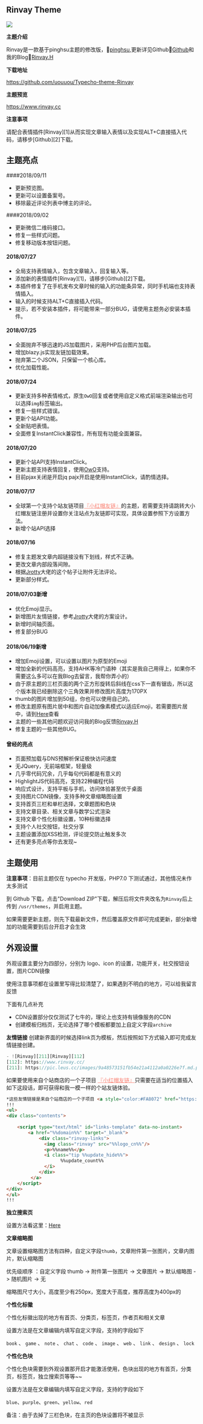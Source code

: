 ## Rinvay Theme

![](https://www.rinvay.cc/usr/themes/Rinvay/screenshot.jpg)

**主题介绍**

Rinvay是一款基于pinghsu主题的修改版，📰<a href="https://www.linpx.com/p/more-detailed-pinghsu-theme-set-tutorial.html/comment-page-7" target="_blank">pinghsu</a>,更新详见Github📰<a href="https://github.com/uouuou" target="_blank">Github</a>和我的Blog📰<a href="https://www.rinvay.cc" target="_blank">Rinvay.H</a>

**下载地址**

https://github.com/uouuou/Typecho-theme-Rinvay

**主题预览**

https://www.rinvay.cc

**注意事项**


请配合表情插件[Rinvay][1]从而实现文章输入表情以及实现ALT+C直接插入代码，请移步[Github][2]下载。

## 主题亮点

####2018/09/11
 - 更新预览图。
 - 更新可以设置备案号。
 - 移除最近评论列表中博主的评论。
 
 ####2018/09/02
 - 更新微信二维码接口。
 - 修复一些样式问题。
 - 修复移动版本按钮问题。
#### 2018/07/27
 - 全局支持表情输入，包含文章输入，回复输入等。
 - 添加新的表情插件[Rinvay][1]，请移步[Github][2]下载。
 - 本插件修复了在手机发布文章时候的输入的功能条异常，同时手机端也支持表情插入。
 - 输入的时候支持ALT+C直接插入代码。
 - 提示，若不安装本插件，将可能带来一部分BUG，请使用主题务必安装本插件。
#### 2018/07/25
 - 全面抛弃不够迅速的JS加载图片，采用PHP后台图片加载。
 - 增加blazy.js实现友链加载效果。
 - 抛弃第二个JSON，只保留一个核心库。
 - 优化加载性能。
#### 2018/07/24
 - 更新支持多种表情格式，原生`OwO`回复或者使用自定义格式前端渲染输出也可以选择`img`标签输出。
 - 修复一些样式错误。
 - 更新个站API功能。
 - 全新贴吧表情。
 - 全面修复InstantClick兼容性，所有现有功能全面兼容。
#### 2018/07/20
 - 更新个站API支持InstantClick。
 - 更新主题支持表情回复，使用[OwO](https://github.com/DIYgod/OwO "OwO")支持。
 - 目前pjax关闭是开启jq pajx开启是使用InstantClick，请酌情选择。
#### 2018/07/17
 - 全球第一个支持个站友链项目<a style="color:#FA8072" href="http://storeweb.cn" target="_blank">『小红帽友链』</a>的主题，若需要支持请跳转大小红帽友链注册并设置你关注站点为友链即可实现，具体设置参照下方设置方法。
 - 新增个站API选择
 
#### 2018/07/16
 - 修复主题发文章内超链接没有下划线，样式不正确。
 - 更改文章内部段落间隙。
 - 根据[Jrotty](https://qqdie.com/archives/typecho-attachments-attachment-address.html "Jrotty")大佬的这个帖子让附件无法评论。
 - 更新部分样式。
#### 2018/07/03新增
 - 优化Emoji显示。
 - 新增图片友情链接，参考[Jrotty](https://qqdie.com/about.html "Jrotty")大佬的方案设计。
 - 新增时间轴页面。
 - 修复部分BUG
#### 2018/06/19新增
 - 增加Emoji设置，可以设置以图片为原型的Emoji 
 - 增加全新的代码高亮，支持AHK等冷门语种（其实是我自己用得上，如果你不需要这么多可以在我Blog去留言，我帮你弄小的）
 - 由于原主题的三栏页面的两个正方形旋转后斜线在css下一直有锯齿，所以这个版本我已经删除这个三角效果并修改图片高度为170PX
 - thumb的图片增加到50组，你也可以使用自己的。
 - 修改主题原有图片居中和图片自动加像素模式以适应Emoji，若需要图片居中，请到[Here](https://www.rinvay.cc/archives/134/)查看
 - 主题的一些其他问题欢迎访问我的Blog反馈[Rinvay.H](https://www.rinvay.cc/archives/134/)
 - 修复主题的一些其他BUG。
#### 曾经的亮点
 - 页面预加载与DNS预解析保证极快访问速度
 - 无JQuery，无前端框架，轻量级
 - 几乎零代码冗余，几乎每句代码都是有意义的
 - HighlightJS代码高亮，支持22种编程代码
 - 响应式设计，支持平板与手机，访问体验甚至优于桌面
 - 支持图片CDN镜像，支持多种文章缩略图设置
 - 支持首页三栏和单栏选择，文章题图和色块
 - 支持文章目录、相关文章与数学公式渲染
 - 支持文章个性化标徽设置，10种标徽选择
 - 支持个人社交按钮，社交分享
 - 主题设置添加XSS检测，评论提交防止触发多次
 - 还有更多亮点等你去发现~


## 主题使用

**注意事项**：目前主题仅在 typecho 开发版，PHP7.0 下测试通过，其他情况未作太多测试

到 Github 下载，点击"Download ZIP"下载，解压后将文件夹改名为`Rinvay`后上传到 `/usr/themes`，并启用主题。

如果需要更新主题，则先下载最新文件，然后覆盖原文件即可完成更新，部分新增加的功能需要到后台开启才会生效

## 外观设置

外观设置主要分为四部分，分别为 logo、icon 的设置，功能开关，社交按钮设置，图片CDN镜像

使用注意事项都在设置里写得比较清楚了，如果遇到不明白的地方，可以给我留言反馈

下面有几点补充

 - CDN设置部分仅仅测试了七牛的，理论上也支持有镜像服务的CDN
 - 创建模板归档页，无论选择了哪个模板都要加上自定义字段`archive`

**友情链接**
创建新界面的时候选择link页为模板，然后按照如下方式输入即可完成友情链接创建。
```php
- ![Rinvay][211][Rinvay][112]
[112]: https://www.rinvay.cc/
[211]: https://pic.leus.cc/images/9a48573151fb54e21a4112a0a0226e7f.md.png
```
如果要使用来自个站商店的一个子项目 <a style="color:#FA8072" href="https://storeweb.cn" target="_blank">『小红帽友链』</a>只需要在适当的位置插入如下这段话，即可获得和我一模一样的个站友链体验。
```html
*这些友情链接是来自个站商店的一个子项目 <a style="color:#FA8072" href="https://storeweb.cn" target="_blank">『小红帽友链』</a>*
!!!
<ul>
<div class="contents">
	
	<script type="text/html" id="links-template" data-no-instant>
		<a href="%%domain%%" target="_blank">
			<div class="rinvay-links">
			  <img class="rinvay" src="%%logo_cn%%"/>
			  <p>%%name%%</p>
			  <i class="tip %%update_hide%%">
					%%update_count%%
			  </i>
			</div>
		 </a> 
	</script>
</div>
</ul>
!!!
```

**独立搜索页**

设置方法看这里：[Here](https://www.linpx.com/p/add-a-separate-search-page-to-the-pinghsu-theme.html)

**文章缩略图**

文章设置缩略图方法有四种，自定义字段`thumb`，文章附件第一张图片，文章内图片，默认缩略图

优先级顺序 ：自定义字段 thumb -> 附件第一张图片 -> 文章图片 -> 默认缩略图 -> 随机图片 -> 无

缩略图尺寸大小，高度至少有250px，宽度大于高度，推荐高度为400px的

**个性化标徽**

个性化标徽出现的地方有首页、分类页，标签页，作者页和相关文章

设置方法是在文章编辑内填写自定义字段，支持的字段如下

`book` 、 `game` 、 `note` 、 `chat` 、 `code` 、 `image` 、 `web` 、 `link` 、 `design` 、 `lock`

**个性化色块**


个性化色块需要到外观设置那开启才能激活使用，色块出现的地方有首页，分类页，标签页，独立搜索页等等~~

设置方法是在文章编辑内填写自定义字段，支持的字段如下

`blue`、`purple`、`green`、`yellow`、`red`

备注：由于去掉了三栏色块，在主页的色块设置将不被显示

